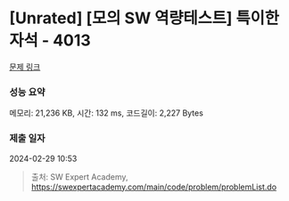 # [Unrated] [모의 SW 역량테스트] 특이한 자석 - 4013 

[문제 링크](https://swexpertacademy.com/main/code/problem/problemDetail.do?contestProbId=AWIeV9sKkcoDFAVH) 

### 성능 요약

메모리: 21,236 KB, 시간: 132 ms, 코드길이: 2,227 Bytes

### 제출 일자

2024-02-29 10:53



> 출처: SW Expert Academy, https://swexpertacademy.com/main/code/problem/problemList.do